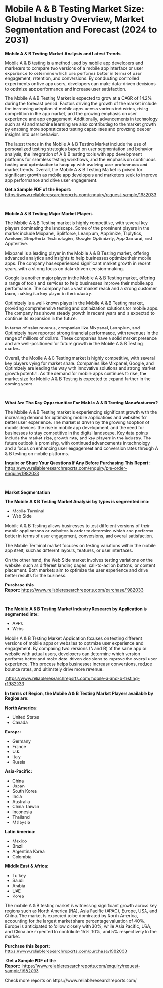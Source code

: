 <p><h1>Mobile A & B Testing Market Size: Global Industry Overview, Market Segmentation and Forecast (2024 to 2031)</h1></p><p><strong>Mobile A & B Testing Market Analysis and Latest Trends</strong></p>
<p><p>Mobile A & B testing is a method used by mobile app developers and marketers to compare two versions of a mobile app interface or user experience to determine which one performs better in terms of user engagement, retention, and conversions. By conducting controlled experiments on live app users, developers can make data-driven decisions to optimize app performance and increase user satisfaction.</p><p>The Mobile A & B Testing Market is expected to grow at a CAGR of 14.2% during the forecast period. Factors driving the growth of the market include the increasing adoption of mobile apps across various industries, rising competition in the app market, and the growing emphasis on user experience and app engagement. Additionally, advancements in technology such as AI and machine learning are also contributing to the market growth by enabling more sophisticated testing capabilities and providing deeper insights into user behavior.</p><p>The latest trends in the Mobile A & B Testing Market include the use of personalized testing strategies based on user segmentation and behavior analysis, the integration of A & B testing tools with app development platforms for seamless testing workflows, and the emphasis on continuous testing and optimization to keep up with evolving user preferences and market trends. Overall, the Mobile A & B Testing Market is poised for significant growth as mobile app developers and marketers seek to improve app performance and drive user engagement.</p></p>
<p><strong>Get a Sample PDF of the Report:&nbsp;</strong> <a href="https://www.reliableresearchreports.com/enquiry/request-sample/1982033">https://www.reliableresearchreports.com/enquiry/request-sample/1982033</a></p>
<p>&nbsp;</p>
<p><strong>Mobile A & B Testing Major Market Players</strong></p>
<p><p>The Mobile A & B Testing market is highly competitive, with several key players dominating the landscape. Some of the prominent players in the market include Mixpanel, Splitforce, Leanplum, Apptimize, Taplytics, Azetone, ShepHertz Technologies, Google, Optimizely, App Samurai, and Apptentive.</p><p>Mixpanel is a leading player in the Mobile A & B Testing market, offering advanced analytics and insights to help businesses optimize their mobile apps. The company has experienced significant market growth in recent years, with a strong focus on data-driven decision-making.</p><p>Google is another major player in the Mobile A & B Testing market, offering a range of tools and services to help businesses improve their mobile app performance. The company has a vast market reach and a strong customer base, making it a key player in the industry.</p><p>Optimizely is a well-known player in the Mobile A & B Testing market, providing comprehensive testing and optimization solutions for mobile apps. The company has shown steady growth in recent years and is expected to continue its expansion in the future.</p><p>In terms of sales revenue, companies like Mixpanel, Leanplum, and Optimizely have reported strong financial performance, with revenues in the range of millions of dollars. These companies have a solid market presence and are well-positioned for future growth in the Mobile A & B Testing market.</p><p>Overall, the Mobile A & B Testing market is highly competitive, with several key players vying for market share. Companies like Mixpanel, Google, and Optimizely are leading the way with innovative solutions and strong market growth potential. As the demand for mobile apps continues to rise, the market size for Mobile A & B Testing is expected to expand further in the coming years.</p></p>
<p>&nbsp;</p>
<p><strong>What Are The Key Opportunities For Mobile A & B Testing Manufacturers?</strong></p>
<p><p>The Mobile A & B Testing market is experiencing significant growth with the increasing demand for optimizing mobile applications and websites for better user experience. The market is driven by the growing adoption of mobile devices, the rise in mobile app development, and the need for businesses to stay competitive in the digital landscape. Key data points include the market size, growth rate, and key players in the industry. The future outlook is promising, with continued advancements in technology and a focus on enhancing user engagement and conversion rates through A & B testing on mobile platforms.</p></p>
<p><strong>Inquire or Share Your Questions If Any Before Purchasing This Report:</strong> <a href="https://www.reliableresearchreports.com/enquiry/pre-order-enquiry/1982033">https://www.reliableresearchreports.com/enquiry/pre-order-enquiry/1982033</a></p>
<p>&nbsp;</p>
<p><strong>Market Segmentation</strong></p>
<p><strong>The Mobile A & B Testing Market Analysis by types is segmented into:</strong></p>
<p><ul><li>Mobile Terminal</li><li>Web Side</li></ul></p>
<p><p>Mobile A & B Testing allows businesses to test different versions of their mobile applications or websites in order to determine which one performs better in terms of user engagement, conversions, and overall satisfaction. </p><p>The Mobile Terminal market focuses on testing variations within the mobile app itself, such as different layouts, features, or user interfaces. </p><p>On the other hand, the Web Side market involves testing variations on the website, such as different landing pages, call-to-action buttons, or content placement. Both markets aim to optimize the user experience and drive better results for the business.</p></p>
<p><strong>Purchase this Report:&nbsp;</strong><a href="https://www.reliableresearchreports.com/purchase/1982033">https://www.reliableresearchreports.com/purchase/1982033</a></p>
<p>&nbsp;</p>
<p><strong>The Mobile A & B Testing Market Industry Research by Application is segmented into:</strong></p>
<p><ul><li>APPs</li><li>Webs</li></ul></p>
<p><p>Mobile A & B Testing Market Application focuses on testing different versions of mobile apps or websites to optimize user experience and engagement. By comparing two versions (A and B) of the same app or website with actual users, developers can determine which version performs better and make data-driven decisions to improve the overall user experience. This process helps businesses increase conversions, reduce bounce rates, and ultimately drive more revenue.</p></p>
<p><a href="https://www.reliableresearchreports.com/mobile-a-and-b-testing-r1982033">&nbsp;https://www.reliableresearchreports.com/mobile-a-and-b-testing-r1982033</a></p>
<p><strong>In terms of Region, the Mobile A & B Testing Market Players available by Region are:</strong></p>
<p>
    <p> <strong> North America: </strong>
        <ul>
            <li>United States</li>
            <li>Canada</li>
        </ul>
        </p> 
    <p> <strong> Europe: </strong>
        <ul>
            <li>Germany</li>
            <li>France</li>
            <li>U.K.</li>
            <li>Italy</li>
            <li>Russia</li>
        </ul>
        </p> 
    <p> <strong> Asia-Pacific: </strong>
        <ul>
            <li>China</li>
            <li>Japan</li>
            <li>South Korea</li>
            <li>India</li>
            <li>Australia</li>
            <li>China Taiwan</li>
            <li>Indonesia</li>
            <li>Thailand</li>
            <li>Malaysia</li>
        </ul>
        </p> 
    <p> <strong> Latin America: </strong>
        <ul>
            <li>Mexico</li>
            <li>Brazil</li>
            <li>Argentina Korea</li>
            <li>Colombia</li>
        </ul>
        </p> 
    <p> <strong> Middle East & Africa: </strong>
        <ul>
            <li>Turkey</li>
            <li>Saudi</li>
            <li>Arabia</li>
            <li>UAE</li>
            <li>Korea</li>
        </ul>
    </p>
    </p>
<p><p>The mobile A & B testing market is witnessing significant growth across key regions such as North America (NA), Asia Pacific (APAC), Europe, USA, and China. The market is expected to be dominated by North America, accounting for the largest market share percentage valuation of 40%. Europe is anticipated to follow closely with 30%, while Asia Pacific, USA, and China are expected to contribute 15%, 10%, and 5% respectively to the market.</p></p>
<p><strong>Purchase this Report: </strong><a href="https://www.reliableresearchreports.com/purchase/1982033">https://www.reliableresearchreports.com/purchase/1982033</a></p>
<p>&nbsp;<strong>Get a Sample PDF of the Report:&nbsp;&nbsp;</strong><a href="https://www.reliableresearchreports.com/enquiry/request-sample/1982033">https://www.reliableresearchreports.com/enquiry/request-sample/1982033</a></p>
<p><strong></strong></p>
<p>Check more reports on https://www.reliableresearchreports.com/</p>